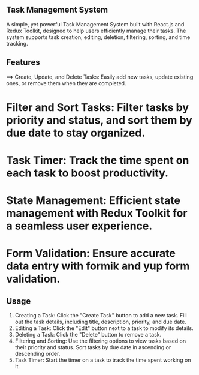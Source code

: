 ## Task Management System
A simple, yet powerful Task Management System built with React.js and Redux Toolkit, designed to help users efficiently manage their tasks. The system supports task creation, editing, deletion, filtering, sorting, and time tracking.

## Features
==> Create, Update, and Delete Tasks: Easily add new tasks, update existing ones, or remove them when they are completed.
# Filter and Sort Tasks: Filter tasks by priority and status, and sort them by due date to stay organized.
# Task Timer: Track the time spent on each task to boost productivity.
# State Management: Efficient state management with Redux Toolkit for a seamless user experience.
# Form Validation: Ensure accurate data entry with formik and yup form validation.

## Usage
1. Creating a Task: Click the "Create Task" button to add a new task. Fill out the task details, including title, description, priority, and due date.
2. Editing a Task: Click the "Edit" button next to a task to modify its details.
3. Deleting a Task: Click the "Delete" button to remove a task.
4. Filtering and Sorting: Use the filtering options to view tasks based on their priority and status. Sort tasks by due date in ascending or descending order.
5. Task Timer: Start the timer on a task to track the time spent working on it.
